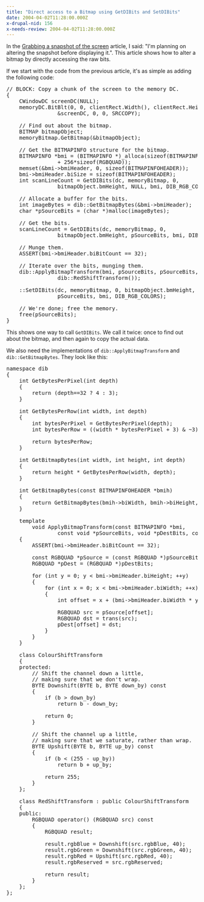 ```yaml
---
title: "Direct access to a Bitmap using GetDIBits and SetDIBits"
date: 2004-04-02T11:28:00.000Z
x-drupal-nid: 156
x-needs-review: 2004-04-02T11:28:00.000Z
---
```

In the [Grabbing a snapshot of the screen](/node/view/207) article, I said: "I'm planning on altering the snapshot before displaying it.". This article shows how to alter a bitmap by directly accessing the raw bits.

If we start with the code from the previous article, it's as simple as adding the following code:

<pre>// BLOCK: Copy a chunk of the screen to the memory DC.
{
    CWindowDC screenDC(NULL);
    memoryDC.BitBlt(0, 0, clientRect.Width(), clientRect.Height(),
                &screenDC, 0, 0, SRCCOPY);

    // Find out about the bitmap.
    BITMAP bitmapObject;
    memoryBitmap.GetBitmap(&bitmapObject);

    // Get the BITMAPINFO structure for the bitmap.
    BITMAPINFO *bmi = (BITMAPINFO *)_alloca(sizeof(BITMAPINFOHEADER)
                + 256*sizeof(RGBQUAD));
    memset(&bmi->bmiHeader, 0, sizeof(BITMAPINFOHEADER));
    bmi->bmiHeader.biSize = sizeof(BITMAPINFOHEADER);
    int scanLineCount = GetDIBits(dc, memoryBitmap, 0,
                bitmapObject.bmHeight, NULL, bmi, DIB_RGB_COLORS);

    // Allocate a buffer for the bits.
    int imageBytes = dib::GetBitmapBytes(&bmi->bmiHeader);
    char *pSourceBits = (char *)malloc(imageBytes);

    // Get the bits.
    scanLineCount = GetDIBits(dc, memoryBitmap, 0,
                bitmapObject.bmHeight, pSourceBits, bmi, DIB_RGB_COLORS);

    // Munge them.
    ASSERT(bmi->bmiHeader.biBitCount == 32);

    // Iterate over the bits, munging them.
    dib::ApplyBitmapTransform(bmi, pSourceBits, pSourceBits,
                dib::RedShiftTransform());

    ::SetDIBits(dc, memoryBitmap, 0, bitmapObject.bmHeight,
                pSourceBits, bmi, DIB_RGB_COLORS);

    // We're done; free the memory.
    free(pSourceBits);
}</pre>

This shows one way to call `GetDIBits`. We call it twice: once to find out about the bitmap, and then again to copy the actual data.

We also need the implementations of `dib::ApplyBitmapTransform` and `dib::GetBitmapBytes`. They look like this:

<pre>namespace dib
{
    int GetBytesPerPixel(int depth)
    {
        return (depth==32 ? 4 : 3);
    }

    int GetBytesPerRow(int width, int depth)
    {
        int bytesPerPixel = GetBytesPerPixel(depth);
        int bytesPerRow = ((width * bytesPerPixel + 3) & ~3);

        return bytesPerRow;
    }

    int GetBitmapBytes(int width, int height, int depth)
    {
        return height * GetBytesPerRow(width, depth);
    }

    int GetBitmapBytes(const BITMAPINFOHEADER *bmih)
    {
        return GetBitmapBytes(bmih->biWidth, bmih->biHeight, bmih->biBitCount);
    }

    template <class Transform>
        void ApplyBitmapTransform(const BITMAPINFO *bmi,
                const void *pSourceBits, void *pDestBits, const Transform & trans)
    {
        ASSERT(bmi->bmiHeader.biBitCount == 32);

        const RGBQUAD *pSource = (const RGBQUAD *)pSourceBits;
        RGBQUAD *pDest = (RGBQUAD *)pDestBits;

        for (int y = 0; y < bmi->bmiHeader.biHeight; ++y)
        {
            for (int x = 0; x < bmi->bmiHeader.biWidth; ++x)
            {
                int offset = x + (bmi->bmiHeader.biWidth * y);

                RGBQUAD src = pSource[offset];
                RGBQUAD dst = trans(src);
                pDest[offset] = dst;
            }
        }
    }

    class ColourShiftTransform
    {
    protected:
        // Shift the channel down a little,
        // making sure that we don't wrap.
        BYTE Downshift(BYTE b, BYTE down_by) const
        {
            if (b > down_by)
                return b - down_by;

            return 0;
        }

        // Shift the channel up a little,
        // making sure that we saturate, rather than wrap.
        BYTE Upshift(BYTE b, BYTE up_by) const
        {
            if (b < (255 - up_by))
                return b + up_by;

            return 255;
        }
    };

    class RedShiftTransform : public ColourShiftTransform
    {
    public:
        RGBQUAD operator() (RGBQUAD src) const
        {
            RGBQUAD result;

            result.rgbBlue = Downshift(src.rgbBlue, 40);
            result.rgbGreen = Downshift(src.rgbGreen, 40);
            result.rgbRed = Upshift(src.rgbRed, 40);
            result.rgbReserved = src.rgbReserved;

            return result;
        }
    };
};</pre>
